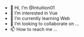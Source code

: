 - 👋 Hi, I’m @Intuition01
- 👀 I’m interested in Vue
- 🌱 I’m currently learning Web
- 💞️ I’m looking to collaborate on ...
- 📫 How to reach me ...

<!---
Intuition01/Intuition01 is a ✨ special ✨ repository because its `README.md` (this file) appears on your GitHub profile.
You can click the Preview link to take a look at your changes.
--->
